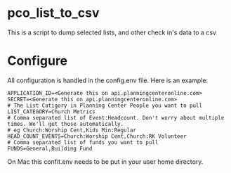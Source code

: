# pco_list_to_csv
This is a script to dump selected lists, and other check in's data to a csv

# Configure
All configuration is handled in the config.env file.
Here is an example:
```
APPLICATION_ID=<Generate this on api.planningcenteronline.com>
SECRET=<Generate this on api.planningcenteronline.com>
# The List Catigory in Planning Center People you want to pull
LIST_CATEGORY=Church Metrics
# Comma separated list of Event:Headcount. Don't worry about multiple times. We'll get those automatically.
# eg Church:Worship Cent,Kids Min:Regular
HEAD_COUNT_EVENTS=Church:Worship Cent,Church:RK Volunteer
# Comma separated list of funds you want to pull
FUNDS=General,Building Fund
```

On Mac this confit.env needs to be put in your user home directory.